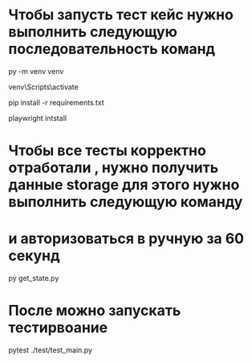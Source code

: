 # Чтобы запусть тест кейс нужно выполнить следующую последовательность команд

py -m venv venv 

venv\Scripts\activate

pip install -r requirements.txt

playwright intstall 

# Чтобы все тесты корректно отработали , нужно получить данные storage для этого нужно выполнить следующую команду
# и авторизоваться в ручную за 60 секунд

py get_state.py

# После можно запускать тестирвоание

pytest ./test/test_main.py



